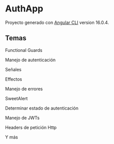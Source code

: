 # AuthApp

Proyecto generado con [Angular CLI](https://github.com/angular/angular-cli) version 16.0.4.

## Temas

Functional Guards

Manejo de autenticación

Señales

Effectos

Manejo de errores

SweetAlert

Determinar estado de autenticación

Manejo de JWTs

Headers de petición Http

Y más
